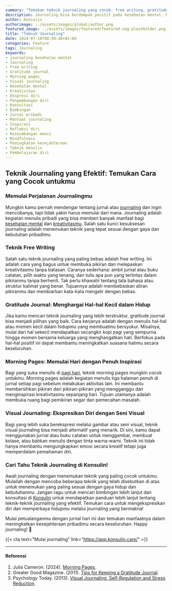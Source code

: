 ```yaml
---
summary: "Temukan teknik journaling yang cocok: free writing, gratitude journal, morning pages, visual journaling."
description: Journaling bisa berdampak positif pada kesehatan mental. Mulai dengan teknik seperti free writing untuk membebaskan pikiran, gratitude journal untuk meningkatkan rasa syukur, morning pages untuk inspirasi pagi, dan visual journaling untuk ekspresi kreatif. Untuk panduan lebih lanjut, kunjungi Konsulin yang menawarkan bimbingan dan konsultasi tentang berbagai teknik journaling. Temukan cara yang sesuai dengan gaya hidup dan kebutuhanmu untuk mengembangkan kebiasaan journaling yang bermanfaat dan memperkaya hidup secara keseluruhan.
author: Konsulin
authorimage: ../assets/images/global/author.png
featured_image: ../assets/images/featured/featured-img-placeholder.png
title: "Teknik Journaling"
date: 2024-07-10T08:50:46+02:00
categories: Feature
tags: Journaling
keywords:
- journaling kesehatan mental
- Journaling
- Free writing
- Gratitude journal
- Morning pages
- Visual journaling
- Kesehatan mental
- Kreativitas
- Ekspresi diri
- Pengembangan diri
- Konsultasi
- Bimbingan
- Jurnal pribadi
- Manfaat journaling
- Inspirasi
- Refleksi diri
- Keseimbangan emosi
- Mindfulness
- Peningkatan kesejahteraan
- Teknik menulis
- Pembelajaran diri
---
```


## Teknik Journaling yang Efektif: Temukan Cara yang Cocok untukmu

### Memulai Perjalanan Journalingmu

Mungkin kamu pernah mendengar tentang jurnal atau [journaling](https://konsulin.care/feature/journaling-kesehatan-mental/) dan ingin mencobanya, tapi tidak yakin harus memulai dari mana. Journaling adalah kegiatan menulis pribadi yang bisa memberi banyak manfaat bagi [kesehatan mental](https://konsulin.care/blog/journaling-kesehatan-emosi/) dan [kreativitasmu](https://konsulin.care/blog/manfaat-journaling/). Salah satu kunci kesuksesan journaling adalah menemukan teknik yang tepat sesuai dengan gaya dan kebutuhan pribadimu.

### Teknik Free Writing

Salah satu teknik journaling yang paling bebas adalah free writing. Ini adalah cara yang bagus untuk membuka pikiran dan melepaskan kreativitasmu tanpa batasan. Caranya sederhana: ambil jurnal atau buku catatan, pilih waktu yang tenang, dan tulis apa pun yang terlintas dalam pikiranmu tanpa berhenti. Tak perlu khawatir tentang tata bahasa atau struktur kalimat yang benar. Tujuannya adalah membebaskan aliran pikiranmu dan membiarkan kata-kata mengalir dengan bebas.

### Gratitude Journal: Menghargai Hal-hal Kecil dalam Hidup

Jika kamu mencari teknik journaling yang lebih terstruktur, gratitude journal bisa menjadi pilihan yang baik. Cara kerjanya adalah dengan menulis hal-hal atau momen kecil dalam hidupmu yang membuatmu bersyukur. Misalnya, mulai dari hal sekecil mendapatkan secangkir kopi pagi yang sempurna hingga momen bersama keluarga yang menghangatkan hati. Berfokus pada hal-hal positif ini dapat membantu meningkatkan suasana hatimu secara keseluruhan.

### Morning Pages: Memulai Hari dengan Penuh Inspirasi

Bagi yang suka menulis di [pagi hari](https://konsulin.care/blog/memilih-waktu-journaling/), teknik morning pages mungkin cocok untukmu. Morning pages adalah kegiatan menulis tiga halaman penuh di jurnal setiap pagi sebelum melakukan aktivitas lain. Ini membantu membersihkan pikiran dari pikiran-pikiran yang mengganggu dan menginspirasi kreativitasmu sepanjang hari. Tujuan utamanya adalah membuka ruang bagi pemikiran segar dan pemecahan masalah.

### Visual Journaling: Ekspresikan Diri dengan Seni Visual

Bagi yang lebih suka berekspresi melalui gambar atau seni visual, teknik visual journaling bisa menjadi alternatif yang menarik. Di sini, kamu dapat menggunakan jurnal atau buku catatan untuk menggambar, membuat kolase, atau bahkan menulis dengan tinta warna-warni. Teknik ini tidak hanya membantu mengungkapkan emosi secara kreatif tetapi juga memperdalam pemahaman diri.

### Cari Tahu Teknik Journaling di Konsulin!

Awali journaling dengan menemukan teknik yang paling cocok untukmu. Mulailah dengan mencoba beberapa teknik yang telah disebutkan di atas untuk menemukan yang paling sesuai dengan gaya hidup dan kebutuhanmu. Jangan ragu untuk mencari bimbingan lebih lanjut dan konsultasi di [Konsulin](https://app.konsulin.care/) untuk mendapatkan panduan lebih lanjut tentang teknik-teknik journaling yang efektif. Temukan cara untuk mengekspresikan diri dan memperkaya hidupmu melalui journaling yang bermakna!

Mulai petualanganmu dengan jurnal hari ini dan temukan manfaatnya dalam meningkatkan kesejahteraan pribadimu secara keseluruhan. Happy journaling! 📝

{{< cta text="Mulai journaling" link="https://app.konsulin.care/" >}}

---

#### Referensi

1. Julia Cameron. (2024). [Morning Pages](https://juliacameronlive.com/basic-tools/morning-pages/).
1. Greater Good Magazine. (2011). [Tips for Keeping a Gratitude Journal](https://greatergood.berkeley.edu/article/item/tips_for_keeping_a_gratitude_journal).
1. Psychology Today. (2013). [Visual Journaling, Self-Regulation and Stress Reduction](https://www.psychologytoday.com/us/blog/arts-and-health/201310/visual-journaling-self-regulation-and-stress-reduction-0).
